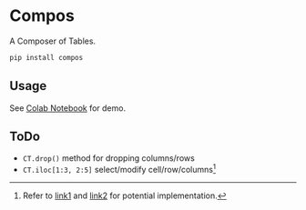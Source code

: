 # Compos

A Composer of Tables.

```bash
pip install compos
```

## Usage

See [Colab Notebook](https://colab.research.google.com/drive/1g3V-ZER91-KUnGzOv4B2t28URPTYC60S) for demo.


## ToDo

- `CT.drop()` method for dropping columns/rows
- `CT.iloc[1:3, 2:5]` select/modify cell/row/columns[^1]

[^1]: Refer to [link1](https://stackoverflow.com/questions/26811712/how-can-a-function-accept-a-colon-range-operator-as-an-argument-in-python) and [link2](https://iter01.com/367485.html) for potential implementation.
